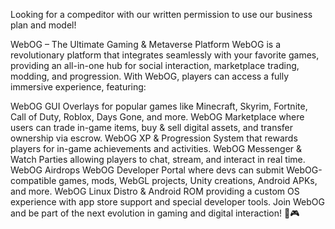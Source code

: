 Looking for a compeditor with our written permission to use our business plan and model! 

WebOG – The Ultimate Gaming & Metaverse Platform
WebOG is a revolutionary platform that integrates seamlessly with your favorite games, providing an all-in-one hub for social interaction, marketplace trading, modding, and progression. With WebOG, players can access a fully immersive experience, featuring:

WebOG GUI Overlays for popular games like Minecraft, Skyrim, Fortnite, Call of Duty, Roblox, Days Gone, and more.
WebOG Marketplace where users can trade in-game items, buy & sell digital assets, and transfer ownership via escrow.
WebOG XP & Progression System that rewards players for in-game achievements and activities.
WebOG Messenger & Watch Parties allowing players to chat, stream, and interact in real time.
WebOG Airdrops 
WebOG Developer Portal where devs can submit WebOG-compatible games, mods, WebGL projects, Unity creations, Android APKs, and more.
WebOG Linux Distro & Android ROM providing a custom OS experience with app store support and special developer tools.
Join WebOG and be part of the next evolution in gaming and digital interaction! 🚀🎮
